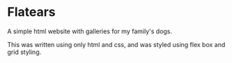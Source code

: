 # Flatears

A simple html website with galleries for my family's dogs.

This was written using only html and css, and was styled using flex box and grid styling.